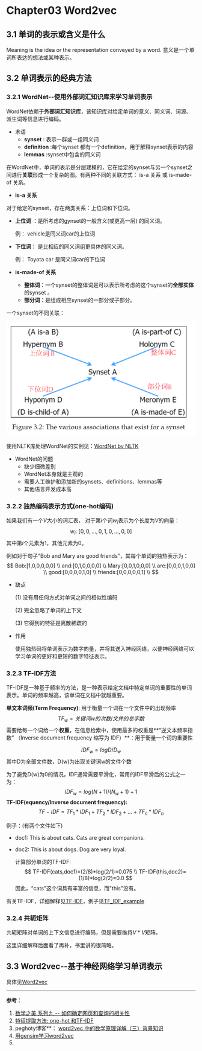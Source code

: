 # Chapter03 Word2vec

## 3.1 单词的表示或含义是什么

Meaning is the idea or the representation conveyed by a word. 意义是一个单词所表达的想法或某种表示。

## 3.2 单词表示的经典方法

### 3.2.1 WordNet--使用外部词汇知识库来学习单词表示

WordNet依赖于**外部词汇知识库**，该知识库对给定单词的意义、同义词、词源、派生词等信息进行编码。

- 术语
  - **synset** : 表示一群或一组同义词
  - **definition** :每个synset 都有一个definition，用于解释synset表示的内容
  - **lemmas** :synset中包含的同义词

在WordNet中，单词的表示是分层建模的，它在给定的synset与另一个synset之间进行**关联**形成一个复杂的图。有两种不同的关联方式： is-a 关系 或 is-made-of 关系。

-  **is-a 关系**

  对于给定的synset，存在两类关系：上位词和下位词。

  - **上位词** ：是所考虑的gynset的一般含义(或更高一层) 的同义词。

    例： vehicle是同义词car的上位词

  - **下位词**： 是比相应的同义词组更具体的同义词。

    例： Toyota car 是同义词car的下位词

    

- **is-made-of 关系**

  - **整体词**：一个synset的整体词是可以表示所考虑的这个synset的**全部实体**的synset 。
  - **部分词**：是组成相应synset的一部分或子部分。

一个synset的不同关联：

![一个synset的不同关联](./pictures/01.png)

使用NLTK库处理WordNet的实例见：[WordNet by NLTK](./wordnet.py)



- WordNet的问题
  - 缺少细微差别
  - WordNet本身就是主观的
  - 需要人工维护和添加新的synsets、definitions、lemmas等
  - 其他语言开发成本高



### 3.2.2 独热编码表示方式(one-hot编码)

如果我们有一个$V$大小的词汇表， 对于第$i$个词$w_i$表示为个长度为$V$的向量：
$$
w_i:\ [0,0,...,0,1,0,...,0,0]
$$
其中第$i$个元素为1，其他元素为0。

例如对于句子"Bob and Mary are good friends"，其每个单词的独热表示为：
$$
Bob:[1,0,0,0,0,0]  \\
and:[0,1,0,0,0,0]  \\
Mary:[0,0,1,0,0,0]  \\
are:[0,0,0,1,0,0]	\\
good:[0,0,0,0,1,0]	\\
friends:[0,0,0,0,0,1]	\\
$$

- 缺点

  (1) 没有用任何方式对单词之间的相似性编码

  (2) 完全忽略了单词的上下文

  (3) 它得到的特征是离散稀疏的

- 作用

  使用独热码将单词表示为数字向量，并将其送入神经网络，以便神经网络可以学习单词的更好和更短的数字特征表示。



### 3.2.3 TF-IDF方法

TF-IDF是一种基于频率的方法，是一种表示给定文档中特定单词的重要性的单词表示。单词的频率越高，该单词在文档中就越重要。

**单文本词频(Term Frequency)**:  用于衡量一个词在一个文件中的出现频率
$$
TF_w=关键词w的次数/文件的总字数
$$
需要给每一个词给一个**权重**，在信息检索中，使用最多的权重是**“逆文本频率指数” （Inverse document frequency 缩写为 IDF）**：用于衡量一个词的重要性

$$
IDF_w=log D/D_w
$$
​		其中D为全部文件数，D(w)为出现关键词w的文件个数

为了避免D(w)为0的情况，IDF通常需要平滑化，常用的IDF平滑后的公式之一为：
$$
IDF_w=log (N+1)/(N_w+1)+1
$$
**TF-IDF(equency/Inverse document frequency):**
$$
TF-IDF = TF_1*IDF_1 + TF_2*IDF_2 +...+ TF_n*IDF_n
$$

例子：(有两个文件如下)

- doc1: This is about cats. Cats are great companions.

- doc2: This is about dogs. Dog are very loyal.

  计算部分单词的TF-IDF:
  $$
  TF-IDF(cats,doc1)=(2/8)*log(2/1)=0.075  \\
  TF-IDF(this,doc2)=(1/8)*log(2/2)=0.0
  $$
  因此，“cats"这个词具有丰富的信息，而"this"没有。



有关TF-IDF，详细解释见[TF-IDF](TF_IDF.md)，例子见[TF_IDF_example](./TF_IDF_example.py)



### 3.2.4 共轭矩阵

共轭矩阵对单词的上下文信息进行编码，但是需要维持$V*V$矩阵。

这里详细解释后面看了再补，书里讲的很简略。



## 3.3 Word2vec--基于神经网络学习单词表示



具体见[Word2vec](./Word2vec.md)









-----

**参考**：

1. [数学之美 系列九 -- 如何确定网页和查询的相关性](https://china.googleblog.com/2006/06/blog-post_3066.html)
2. [特征提取方法: one-hot 和TF-IDF](https://www.cnblogs.com/lianyingteng/p/7755545.html)
3. peghoty博客**： [word2vec 中的数学原理详解（三）背景知识](<https://blog.csdn.net/itplus/article/details/37969817>)
4. [用gensim学习word2vec](https://www.cnblogs.com/pinard/p/7278324.html)
5. 